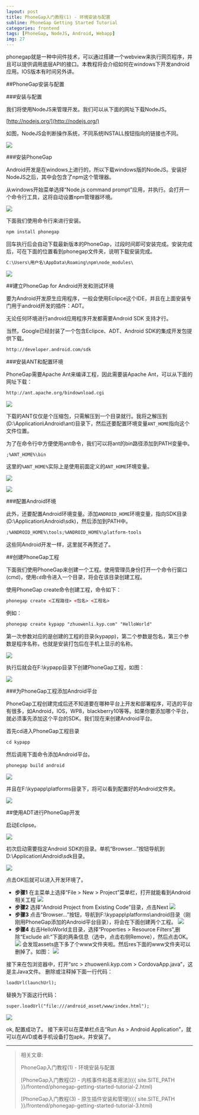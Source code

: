 ```yaml
---
layout: post
title: PhoneGap入门教程(1) - 环境安装与配置
subline: PhoneGap Getting Started Tutorial
categories: frontend
tags: [PhoneGap, NodeJS, Android, Webapp]
img: 27
---
```


phonegap就是一种中间件技术，可以通过搭建一个webview来执行网页程序，并且可以提供调用底层API的接口。本教程将会介绍如何在windows下开发android应用。IOS版本有时间另外讲。

##PhoneGap安装与配置

###安装与配置

我们将使用NodeJS来管理开发。我们可以从下面的网址下载NodeJS。

[http://nodejs.org/](http://nodejs.org/)

如图，NodeJS会判断操作系统，不同系统INSTALL按钮指向的链接也不同。

![][img1]

###安装PhoneGap

Android开发是在windows上进行的，所以下载windows版的NodeJS。安装好NodeJS之后，其中会包含了npm这个管理器。

从windows开始菜单选择“Node.js command prompt”应用，并执行。会打开一个命令行工具，这将自动设置npm管理器环境。

![][img2]

下面我们使用命令行来进行安装。

```html
npm install phonegap
```

回车执行后会自动下载最新版本的PhoneGap，过段时间即可安装完成。安装完成后，可在下面的位置看到phonegap文件夹，说明下载安装完成。

```html
C:\Users\用户名\AppData\Roaming\npm\node_modules\
```

![][img3]



##建立PhoneGap for Android开发和测试环境

要为Android开发原生应用程序，一般会使用Eclipce这个IDE，并且在上面安装专门用于android开发的插件：ADT。

无论任何环境进行android应用程序开发都需要Android SDK 支持才行。

当然，Google已经封装了一个包含Eclipce、ADT、Android SDK的集成开发包提供下载。

```html
http://developer.android.com/sdk
```

###安装ANT和配置环境

PhoneGap需要Apache Ant来编译工程，因此需要装Apache Ant，可以从下面的网址下载：


```html
http://ant.apache.org/bindownload.cgi
```

![][img4]


下载的ANT仅仅是个压缩包，只需解压到一个目录就行。我将之解压到(D:\Application\Android\ant)目录下，然后还要配置环境变量`ANT_HOME`指向这个文件位置。

为了在命令行中方便使用ant命令，我们可以将ant的bin路径添加到PATH变量中。

```html
;%ANT_HOME%\bin
```
这里的`%ANT_HOME%`实际上是使用前面定义的`ANT_HOME`环境变量。

![][img5]

![][img6]

###配置Android环境

此外，还要配置Android环境变量。添加`ANDROID_HOME`环境变量，指向SDK目录(D:\Application\Android\sdk)，然后添加到PATH中。

```html
;%ANDROID_HOME%\tools;%ANDROID_HOME%\platform-tools
```

这些同Android开发一样，这里就不再赘述了。

##创建PhoneGap工程

下面我们使用PhoneGap来创建一个工程。使用管理员身份打开一个命令行窗口(cmd)，使用`cd`命令进入一个目录，将会在该目录创建工程。

使用PhoneGap create命令创建工程，命令如下：

```html
phonegap create <工程路径> <包名> <工程名>
```

例如：

```html
phonegap create kypapp "zhuowenli.kyp.com" "HelloWorld"
```

第一次参数对应的是创建的工程的目录(kypapp)，第二个参数是包名，第三个参数是程序名称，也就是安装打包后在手机上显示的名称。

![][img7]

执行后就会在F:\kypapp目录下创建PhoneGap工程，如图：

![][img8]

###为PhoneGap工程添加Android平台

PhoneGap工程创建完成后还不知道要在哪种平台上开发和部署程序，可选的平台有很多，如Android，IOS，WP8，blackberry10等等。如果你要添加哪个平台，就必须事先添加这个平台的SDK。我们现在来创建Android平台。

首先cd进入PhoneGap工程目录


```html
cd kypapp
```

然后调用下面命令添加Android平台。


```html
phonegap build android
```

![][img9]

并且在F:\kypapp\platforms目录下，将可以看到配置好的Android文件夹。


![][img10]


##使用ADT进行PhoneGap开发

启动Eclipse。

![][img11]

初次启动需要指定Android SDK的目录。单机“Browser...”按钮导航到D:\Application\Android\sdk目录。

![][img12]

点击OK后就可以进入开发环境了。

- **步骤1**  在主菜单上选择“File > New > Project”菜单栏，打开就能看到Android相关工程
  ![][img13]
- **步骤2**  选择“Android Project from Existing Code”目录，点击Next
  ![][img14]
- **步骤3**  点击“Browser...”按钮，导航到F:\kypapp\platforms\android目录（刚刚用PhoneGap添加的Android平台目录），将会在下面创建两个工程。
  ![][img15]
- **步骤4**  右击HelloWorld主目录，选择“Properties > Resource Filters”,删除“Exclude all:”下面的两条信息（选中，点击右侧Remove），然后点击OK。
  ![][img16]
  会发现assets底下多了个www文件夹啦。然后res下面的www文件夹可以删掉了。如图：
  ![][img17]

接下来在包浏览器中，打开“src > zhuowenli.kyp.com > CordovaApp.java”，这是主Java文件。
删除或注释掉下面一行代码：

```html
loadUrl(launchUrl);
```

替换为下面这行代码：

```html
super.loadUrl("file:///android_asset/www/index.html");
```
![][img18]

ok, 配置成功了。 接下来可以在菜单栏点击“Run As > Android Application”，就可以在AVD或者手机设备打包apk，并安装了。

[img1]: {{site.BASE_PATH}}/img/post/PhoneGap-1/1.png
[img2]: {{site.BASE_PATH}}/img/post/PhoneGap-1/2.png
[img3]: {{site.BASE_PATH}}/img/post/PhoneGap-1/3.png
[img4]: {{site.BASE_PATH}}/img/post/PhoneGap-1/4.png
[img5]: {{site.BASE_PATH}}/img/post/PhoneGap-1/5.png
[img6]: {{site.BASE_PATH}}/img/post/PhoneGap-1/6.png
[img7]: {{site.BASE_PATH}}/img/post/PhoneGap-1/7.png
[img8]: {{site.BASE_PATH}}/img/post/PhoneGap-1/8.png
[img9]: {{site.BASE_PATH}}/img/post/PhoneGap-1/9.png
[img10]: {{site.BASE_PATH}}/img/post/PhoneGap-1/10.png
[img11]: {{site.BASE_PATH}}/img/post/PhoneGap-1/11.png
[img12]: {{site.BASE_PATH}}/img/post/PhoneGap-1/12.png
[img13]: {{site.BASE_PATH}}/img/post/PhoneGap-1/13.png
[img14]: {{site.BASE_PATH}}/img/post/PhoneGap-1/14.png
[img15]: {{site.BASE_PATH}}/img/post/PhoneGap-1/15.png
[img16]: {{site.BASE_PATH}}/img/post/PhoneGap-1/16.png
[img17]: {{site.BASE_PATH}}/img/post/PhoneGap-1/17.png
[img18]: {{site.BASE_PATH}}/img/post/PhoneGap-1/18.png


---------

> 相关文章:
>
> PhoneGap入门教程(1) - 环境安装与配置
>
> [PhoneGap入门教程(2) - 内核事件和基本用法]({{ site.SITE_PATH }}/frontend/phonegap-getting-started-tutorial-2.html)
>
> [PhoneGap入门教程(3) - 原生插件安装和管理]({{ site.SITE_PATH }}/frontend/phonegap-getting-started-tutorial-3.html)